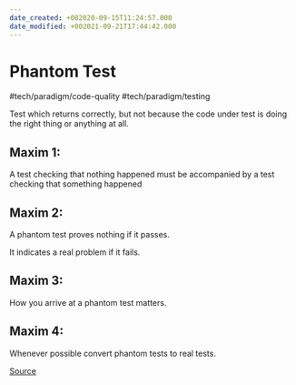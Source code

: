 ```yaml
---
date_created: +002020-09-15T11:24:57.000
date_modified: +002021-09-21T17:44:42.000
---
```


# Phantom Test

#tech/paradigm/code-quality #tech/paradigm/testing

Test which returns correctly, but not because the code under test is doing the right thing or anything at all.

## Maxim 1:

A test checking that nothing happened must be accompanied by a test checking that something happened

## Maxim 2:

A phantom test proves nothing if it passes.

It indicates a real problem if it fails.

## Maxim 3:

How you arrive at a phantom test matters.

## Maxim 4:

Whenever possible convert phantom tests to real tests.

[Source](https://www.red-gate.com/simple-talk/dotnet/software-testing/the-phantom-menace-in-unit-testing/)
